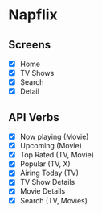 # Napflix

## Screens

- [x] Home
- [x] TV Shows
- [x] Search
- [x] Detail

## API Verbs

- [x] Now playing (Movie)
- [x] Upcoming (Movie)
- [x] Top Rated (TV, Movie)
- [x] Popular (TV, X)
- [x] Airing Today (TV)
- [x] TV Show Details
- [x] Movie Details
- [x] Search (TV, Movies)
